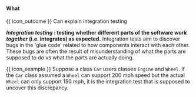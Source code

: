 <div id="title">

#### What

</div>

<span id="prereqs"><panel src="../../unitTesting/what/unit-inElsewhere-asFlat.md" boilerplate header="%%{{ icon_prereq }} Quality Assurance → Testing → Unit Testing → What →%%" /></span>

<span id="outcomes">{{ icon_outcome }} Can explain integration testing</span>

<div id="body">

**_Integration testing_ : testing whether different parts of the software _work together_ (i.e. integrates) as expected.** Integration tests aim to discover bugs in the 'glue code' related to how components interact with each other. These bugs are often the result of misunderstanding of what the parts are supposed to do vs what the parts are actually doing. 

<tip-box> 

{{ icon_example }} Suppose a class `Car` users classes `Engine` and `Wheel`. If the `Car` class assumed a `Wheel` can support 200 mph speed but the actual `Wheel` can only support 150 mph, it is the integration test that is supposed to uncover this discrepancy.

</tip-box>

</div>

<div id="extras">
</div>